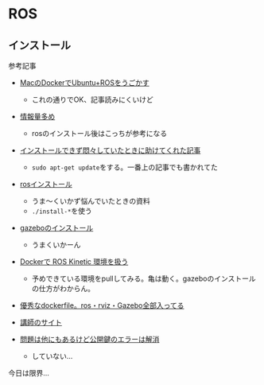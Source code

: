 # ROS
## インストール

参考記事
- [MacのDockerでUbuntu+ROSをうごかす](https://qiita.com/atsuto/items/e9dc01166be52b181d90)
	- これの通りでOK、記事読みにくいけど
- [情報量多め](https://qiita.com/srs/items/e0e0a9dc3f94c2d3348e)
	- rosのインストール後はこっちが参考になる
- [インストールできず悶々していたときに助けてくれた記事](https://www.it-swarm-ja.tech/ja/ubuntu/ubuntu-1604%E3%81%B8%E3%81%AEros-kinetic%E3%81%AE%E3%82%A4%E3%83%B3%E3%82%B9%E3%83%88%E3%83%BC%E3%83%AB%E3%82%A8%E3%83%A9%E3%83%BC/834689836/)
	- `sudo apt-get update`をする。一番上の記事でも書かれてた
- [rosインストール](https://karaage.hatenadiary.jp/entry/2016/06/29/073000)
	- うま〜くいかず悩んでいたときの資料
	- `./install-*`を使う
- [gazeboのインストール](https://r17u.hatenablog.com/entry/2017/06/11/213942)
	- うまくいかーん
- [Dockerで ROS Kinetic 環境を扱う](https://qiita.com/seigot/items/9a3a101dbbd7828ee00b)
	- 予めできている環境をpullしてみる。亀は動く。gazeboのインストールの仕方がわからん。
- [優秀なdockerfile。ros・rviz・Gazebo全部入ってる](https://medium.com/@iamprincebansal/complete-ros-kinetic-docker-gui-for-mac-setup-d5ad63b75a5e)

- [講師のサイト](https://robot.isc.chubu.ac.jp/?p=458)

- [問題は他にもあるけど公開鍵のエラーは解消](https://www.it-swarm-ja.tech/ja/linux/sudo-aptkey-adv-keyserver-keyserverubuntucom-recv-7f0ceb10%E3%82%B3%E3%83%9E%E3%83%B3%E3%83%89%E3%81%8C%E3%82%A8%E3%83%A9%E3%83%BC%E3%82%92%E8%BF%94%E3%81%99/959303249/)
	- していない...


今日は限界...